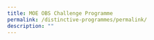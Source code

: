 ```yaml
---
title: MOE OBS Challenge Programme
permalink: /distinctive-programmes/permalink/
description: ""
---
```

